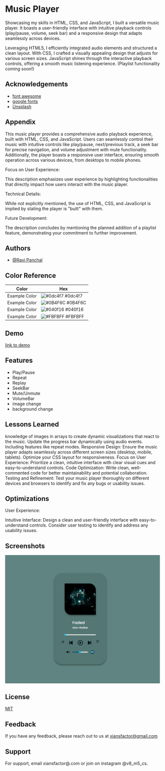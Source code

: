 
# Music Player

Showcasing my skills in HTML, CSS, and JavaScript, I built a versatile music player. It boasts a user-friendly interface with intuitive playback controls (play/pause, volume, seek bar) and a responsive design that adapts seamlessly across devices.

Leveraging HTML5, I efficiently integrated audio elements and structured a clean layout. With CSS, I crafted a visually appealing design that adjusts for various screen sizes. JavaScript shines through the interactive playback controls, offering a smooth music listening experience. (Playlist functionality coming soon!)


## Acknowledgements

 - [font awesome](https://fontawesome.com/)
 - [google fonts](https://fonts.google.com/)
 - [Unsplash](https://unsplash.com/)


## Appendix

This music player provides a comprehensive audio playback experience, built with HTML, CSS, and JavaScript. Users can seamlessly control their music with intuitive controls like play/pause, next/previous track, a seek bar for precise navigation, and volume adjustment with mute functionality. Additionally, the player boasts a responsive user interface, ensuring smooth operation across various devices, from desktops to mobile phones.

Focus on User Experience:

This description emphasizes user experience by highlighting functionalities that directly impact how users interact with the music player.

Technical Details:

While not explicitly mentioned, the use of HTML, CSS, and JavaScript is implied by stating the player is "built" with them.

Future Development:

The description concludes by mentioning the planned addition of a playlist feature, demonstrating your commitment to further improvement.


## Authors

- [@Ravi Panchal](https://github.com/saneinfringer)

## Color Reference

| Color             | Hex                                                                |
| ----------------- | ------------------------------------------------------------------ |
| Example Color | ![#0dc4f7](https://via.placeholder.com/10/0a192f?text=+) #0dc4f7 |
| Example Color | ![#0B4F6C](https://via.placeholder.com/10/f8f8f8?text=+) #0B4F6C |
| Example Color | ![#040f16](https://via.placeholder.com/10/00b48a?text=+) #040f16 |
| Example Color | ![#FBFBFF](https://via.placeholder.com/10/00b48a?text=+) #FBFBFF |


## Demo

[link to demo](https://saneinfringer.github.io/musicPlayer/)


## Features

- Play/Pause
- Repeat
- Replay
- SeekBar
- Mute/Unmute
- VolumeBar
- image change
- background change


## Lessons Learned

knowledge of images in arrays to create dynamic visualizations that react to the music.
Update the progress bar dynamically using audio events.
Including features like repeat modes.
Responsive Design: Ensure the music player adapts seamlessly across different screen sizes (desktop, mobile, tablets). Optimize your CSS layout for responsiveness.
Focus on User Experience: Prioritize a clean, intuitive interface with clear visual cues and easy-to-understand controls.
Code Optimization: Write clean, well-commented code for better maintainability and potential collaboration.
Testing and Refinement: Test your music player thoroughly on different devices and browsers to identify and fix any bugs or usability issues.


## Optimizations

User Experience:

Intuitive Interface: Design a clean and user-friendly interface with easy-to-understand controls. Consider user testing to identify and address any usability issues.


## Screenshots

![App Screenshot](screenshots/screenshot.png)


## License

[MIT](https://choosealicense.com/licenses/mit/)


## Feedback

If you have any feedback, please reach out to us at xiansfactor@gmail.com


## Support

For support, email xiansfactor@.com or join on instagram @v8_m5_cs.

